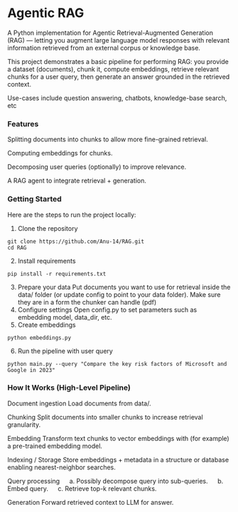 # Agentic RAG

A Python implementation for Agentic Retrieval-Augmented Generation (RAG) — letting you augment large language model responses with relevant information retrieved from an external corpus or knowledge base.

This project demonstrates a basic pipeline for performing RAG: you provide a dataset (documents), chunk it, compute embeddings, retrieve relevant chunks for a user query, then generate an answer grounded in the retrieved context.

Use-cases include question answering, chatbots, knowledge-base search, etc

### Features

Splitting documents into chunks to allow more fine-grained retrieval.

Computing embeddings for chunks.

Decomposing user queries (optionally) to improve relevance.

A RAG agent to integrate retrieval + generation.

### Getting Started

Here are the steps to run the project locally:

1. Clone the repository
```
git clone https://github.com/Anu-14/RAG.git
cd RAG
```
2. Install requirements
```
pip install -r requirements.txt
```
3. Prepare your data
Put documents you want to use for retrieval inside the data/ folder (or update config to point to your data folder).
Make sure they are in a form the chunker can handle (pdf)
4. Configure settings
Open config.py to set parameters such as embedding model, data_dir, etc.
5. Create embeddings
```
python embeddings.py
```
6. Run the pipeline with user query
```
python main.py --query "Compare the key risk factors of Microsoft and Google in 2023"
```

### How It Works (High-Level Pipeline)

Document ingestion
Load documents from data/.

Chunking
Split documents into smaller chunks to increase retrieval granularity.

Embedding
Transform text chunks to vector embeddings with (for example) a pre-trained embedding model.

Indexing / Storage
Store embeddings + metadata in a structure or database enabling nearest-neighbor searches.

Query processing
  a. Possibly decompose query into sub-queries.
  b. Embed query.
  c. Retrieve top-k relevant chunks.

Generation
Forward retrieved context to LLM for answer.
